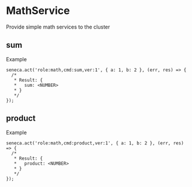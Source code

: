 # MathService
Provide simple math services to the cluster

## sum

Example

```node
seneca.act('role:math,cmd:sum,ver:1', { a: 1, b: 2 }, (err, res) => {
  /* 
   * Result: {
   *   sum: <NUMBER>
   * }
   */
});
```

## product

Example

```node
seneca.act('role:math,cmd:product,ver:1', { a: 1, b: 2 }, (err, res) => {
  /* 
   * Result: {
   *   product: <NUMBER>
   * }
   */
});
```
